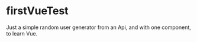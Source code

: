 # firstVueTest
Just a simple random user generator from an Api, and with one component, to learn Vue.
